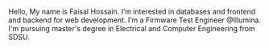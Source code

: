 Hello, My name is Faisal Hossain.
I’m interested in databases and frontend and backend for web development.
I’m a Firmware Test Engineer @Illumina.
I'm pursuing master's degree in Electrical and Computer Engineering from SDSU.
